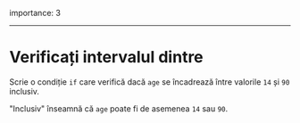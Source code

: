 importance: 3

---

# Verificați intervalul dintre

Scrie o condiție `if` care verifică dacă `age` se încadrează între valorile `14` și `90` inclusiv.

"Inclusiv" înseamnă că `age` poate fi de asemenea `14` sau `90`.
